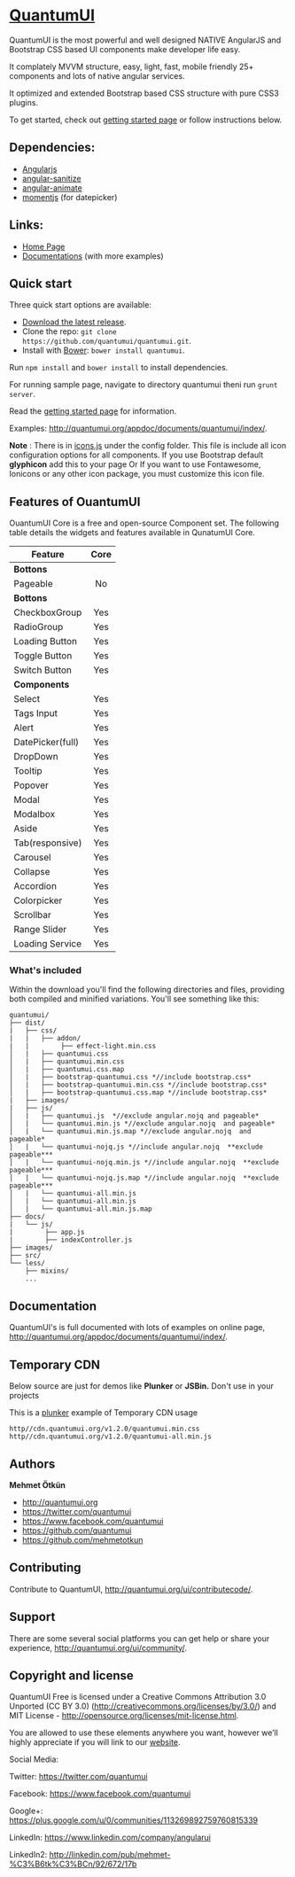 ﻿# [QuantumUI](http://quantumui.org/)

QuantumUI is the most powerful and well designed NATIVE AngularJS and Bootstrap CSS based UI components make developer life easy.

It complately MVVM structure, easy, light, fast, mobile friendly 25+ components and lots of native angular services.

It optimized and extended Bootstrap based CSS structure with pure CSS3 plugins.

To get started, check out [getting started page](http://quantumui.org/ui/start) or follow instructions below.

## Dependencies:

+ [Angularjs](https://github.com/angular/angular.js)
+ [angular-sanitize](https://github.com/angular/bower-angular-sanitize)
+ [angular-animate](https://github.com/angular/bower-angular-animate)
+ [momentjs](https://github.com/moment/moment) (for datepicker)


## Links:

+ [Home Page](http://quantumui.org/)
+ [Documentations](http://quantumui.org/appdoc/documents/home/dashboard) (with more examples)

## Quick start

Three quick start options are available:

- [Download the latest release](https://github.com/quantumui/quantumui/archive/master.zip).
- Clone the repo: `git clone https://github.com/quantumui/quantumui.git`.
- Install with [Bower](http://bower.io): `bower install quantumui`.

Run `npm install` and `bower install` to install dependencies.

For running sample page, navigate to directory quantumui theni run `grunt server`.

Read the [getting started page](http://quantumui.org/appdoc/documents/home/dashboard) for information.

Examples: <http://quantumui.org/appdoc/documents/quantumui/index/>.

**Note** : There is in [icons.js](https://github.com/quantumui/quantumui/blob/master/config/icons.js) under the config folder.
This file is include all icon configuration options for all components. If you use Bootstrap default **glyphicon** add this to your page Or If you want to use Fontawesome, Ionicons or any other icon package, you must customize this icon file.

## Features of OuantumUI 

OuantumUI Core is a free and open-source Component set. The following table details the widgets and features available in QunatumUI Core.


| Feature | Core |
| -------------------------- | :-------------: |
| **Bottons** |
| Pageable | No |
| **Bottons** |
| CheckboxGroup | Yes |
| RadioGroup | Yes |
| Loading Button | Yes |
| Toggle Button | Yes |
| Switch Button | Yes |
| **Components** |
| Select | Yes |
| Tags Input | Yes | 
| Alert | Yes |
| DatePicker(full) | Yes |
| DropDown | Yes |
| Tooltip | Yes |
| Popover | Yes |
| Modal | Yes |
| Modalbox | Yes |
| Aside | Yes |
| Tab(responsive) | Yes |
| Carousel | Yes |
| Collapse | Yes |
| Accordion | Yes |
| Colorpicker | Yes |
| Scrollbar | Yes |
| Range Slider | Yes |
| Loading Service | Yes |


### What's included

Within the download you'll find the following directories and files, providing both compiled and minified variations. You'll see something like this:

```
quantumui/
├── dist/
|   ├── css/
|   |   ├── addon/
|   |        ├── effect-light.min.css
│   |   ├── quantumui.css
│   |   ├── quantumui.min.css
│   |   ├── quantumui.css.map
│   |   ├── bootstrap-quantumui.css *//include bootstrap.css*
│   |   ├── bootstrap-quantumui.min.css *//include bootstrap.css*
│   |   ├── bootstrap-quantumui.css.map *//include bootstrap.css*
|   ├── images/
|   ├── js/
│   |   ├── quantumui.js  *//exclude angular.nojq and pageable*
│   |   └── quantumui.min.js *//exclude angular.nojq  and pageable*
│   |   └── quantumui.min.js.map *//exclude angular.nojq  and pageable*
│   |   └── quantumui-nojq.js *//include angular.nojq  **exclude pageable***
│   |   └── quantumui-nojq.min.js *//include angular.nojq  **exclude pageable***
│   |   └── quantumui-nojq.js.map *//include angular.nojq  **exclude pageable***
│   |   └── quantumui-all.min.js
│   |   └── quantumui-all.min.js
│   |   └── quantumui-all.min.js.map
├── docs/
|   └── js/
|        ├── app.js
|        ├── indexController.js
├── images/
├── src/
└── less/
    ├── mixins/
    ...

```


## Documentation

QuantumUI's is full documented with lots of examples on online page, <http://quantumui.org/appdoc/documents/quantumui/index/>.


## Temporary CDN

Below source are just for demos like **Plunker** or **JSBin.** Don't use in your projects

This is a [plunker](http://embed.plnkr.co/uMKBlkHArfV0CwdJF5lH/preview) example of Temporary CDN usage

```
http//cdn.quantumui.org/v1.2.0/quantumui.min.css
http//cdn.quantumui.org/v1.2.0/quantumui-all.min.js
```

## Authors

**Mehmet Ötkün**

+ <http://quantumui.org>
+ <https://twitter.com/quantumui>
+ <https://www.facebook.com/quantumui>
+ <https://github.com/quantumui>
+ <https://github.com/mehmetotkun>

## Contributing

Contribute to QuantumUI, <http://quantumui.org/ui/contributecode/>.

## Support

There are some several social platforms you can get help or share your experience, <http://quantumui.org/ui/community/>.

## Copyright and license

QuantumUI Free is licensed under a Creative Commons Attribution 3.0 Unported (CC BY 3.0)  (http://creativecommons.org/licenses/by/3.0/) and MIT License - http://opensource.org/licenses/mit-license.html.

You are allowed to use these elements anywhere you want, however we’ll highly appreciate if you will link to our [website](http://quantumui.org).



Social Media:

Twitter: <https://twitter.com/quantumui>

Facebook: <https://www.facebook.com/quantumui>

Google+: <https://plus.google.com/u/0/communities/113269892759760815339>

LinkedIn: <https://www.linkedin.com/company/angularui>

LinkedIn2: <http://linkedin.com/pub/mehmet-%C3%B6tk%C3%BCn/92/672/17b>

